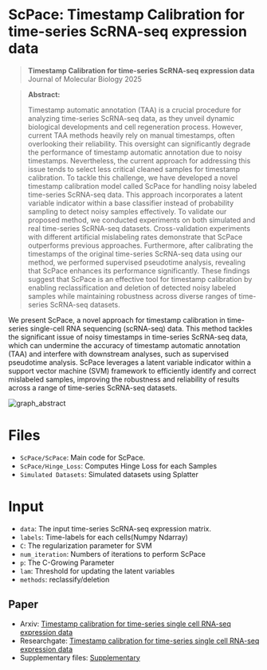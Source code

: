 # ScPace: Timestamp Calibration for time-series ScRNA-seq expression data

> **Timestamp Calibration for time-series ScRNA-seq expression data**<br>
>  Journal of Molecular Biology 2025<br>

> **Abstract:** 
>
> Timestamp automatic annotation (TAA) is a crucial procedure for analyzing time-series
 ScRNA-seq data, as they unveil dynamic biological developments and cell
 regeneration process. However, current TAA methods heavily rely on manual
 timestamps, often overlooking their reliability. This oversight can significantly degrade
 the performance of timestamp automatic annotation due to noisy timestamps.
 Nevertheless, the current approach for addressing this issue tends to select less critical
 cleaned samples for timestamp calibration. To tackle this challenge, we have
 developed a novel timestamp calibration model called ScPace for handling noisy
 labeled time-series ScRNA-seq data. This approach incorporates a latent variable
 indicator within a base classifier instead of probability sampling to detect noisy samples
 effectively. To validate our proposed method, we conducted experiments on both
 simulated and real time-series ScRNA-seq datasets. Cross-validation experiments with
 different artificial mislabeling rates demonstrate that ScPace outperforms previous
 approaches. Furthermore, after calibrating the timestamps of the original time-series
 ScRNA-seq data using our method, we performed supervised pseudotime analysis,
 revealing that ScPace enhances its performance significantly. These findings suggest
 that ScPace is an effective tool for timestamp calibration by enabling reclassification
 and deletion of detected noisy labeled samples while maintaining robustness across
 diverse ranges of time-series ScRNA-seq datasets.


We present ScPace, a novel approach for timestamp calibration in time-series single-cell RNA sequencing (scRNA-seq) data. This method tackles the significant issue of noisy timestamps in time-series ScRNA-seq data, which can undermine the accuracy of timestamp automatic annotation (TAA) and interfere with downstream analyses, such as supervised pseudotime analysis. ScPace leverages a latent variable indicator within a support vector machine (SVM) framework to efficiently identify and correct mislabeled samples, improving the robustness and reliability of results across a range of time-series ScRNA-seq datasets.

![graph_abstract](https://github.com/user-attachments/assets/bf96babc-f313-4e26-a036-66eff6f1c62c)
# Files
- `ScPace/ScPace`: Main code for ScPace.
- `ScPace/Hinge_Loss`: Computes Hinge Loss for each Samples
- `Simulated Datasets`: Simulated datasets using Splatter


# Input

- `data`: The input time-series ScRNA-seq expression matrix.
- `labels`: Time-labels for each cells(Numpy Ndarray)
- `C`: The regularization parameter for SVM
- `num_iteration`: Numbers of iterations to perform ScPace
- `p`: The C-Growing Parameter
- `lam`: Threshold for updating the latent variables
- `methods`: reclassify/deletion

## Paper
- Arxiv: [Timestamp calibration for time-series single cell RNA-seq expression data](https://arxiv.org/abs/2412.03027)
- Researchgate: [Timestamp calibration for time-series single cell RNA-seq expression data](https://www.researchgate.net/publication/386426329_Timestamp_calibration_for_time-series_single_cell_RNA-seq_expression_data)
- Supplementary files: [Supplementary](https://www.researchgate.net/publication/389051068_SupplementaryScPacedocx?_tp=eyJjb250ZXh0Ijp7InBhZ2UiOiJwcm9maWxlIiwicHJldmlvdXNQYWdlIjpudWxsLCJwb3NpdGlvbiI6InBhZ2VDb250ZW50In19)
